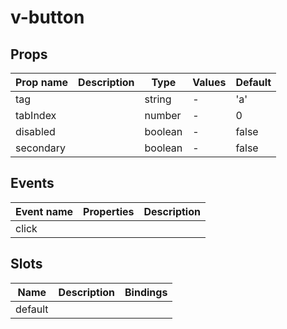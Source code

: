 # v-button

## Props

| Prop name | Description | Type    | Values | Default |
| --------- | ----------- | ------- | ------ | ------- |
| tag       |             | string  | -      | 'a'     |
| tabIndex  |             | number  | -      | 0       |
| disabled  |             | boolean | -      | false   |
| secondary |             | boolean | -      | false   |

## Events

| Event name | Properties | Description |
| ---------- | ---------- | ----------- |
| click      |            |

## Slots

| Name    | Description | Bindings |
| ------- | ----------- | -------- |
| default |             |          |
